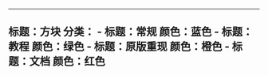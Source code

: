 ---
标题：方块
分类：
    - 标题：常规
      颜色：蓝色
    - 标题：教程
      颜色：绿色
    - 标题：原版重现
      颜色：橙色
    - 标题：文档
      颜色：红色
---